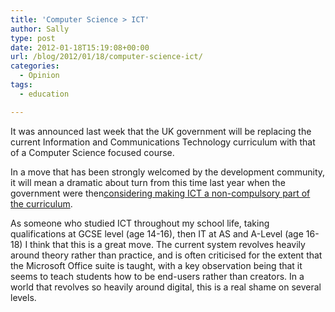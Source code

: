 ```yaml
---
title: 'Computer Science > ICT'
author: Sally
type: post
date: 2012-01-18T15:19:08+00:00
url: /blog/2012/01/18/computer-science-ict/
categories:
  - Opinion
tags:
  - education

---
```

It was announced last week that the UK government will be replacing the current Information and Communications Technology curriculum with that of a Computer Science focused course.

In a move that has been strongly welcomed by the development community, it will mean a dramatic about turn from this time last year when the government were then<a href="http://www.telegraph.co.uk/education/educationnews/8272080/National-curriculum-review-compulsory-subjects-could-be-axed.html" target="_blank">considering making ICT a non-compulsory part of the curriculum</a>.

As someone who studied ICT throughout my school life, taking qualifications at GCSE level (age 14-16), then IT at AS and A-Level (age 16-18) I think that this is a great move. The current system revolves heavily around theory rather than practice, and is often criticised for the extent that the Microsoft Office suite is taught, with a key observation being that it seems to teach students how to be end-users rather than creators. In a world that revolves so heavily around digital, this is a real shame on several levels.
